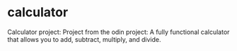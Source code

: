 # calculator
Calculator project:
Project from the odin project: A fully functional calculator that allows
you to add, subtract, multiply, and divide.
